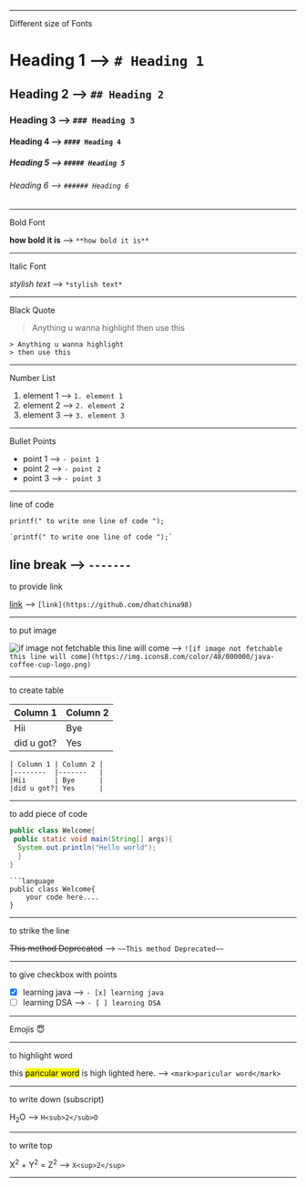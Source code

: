---------------------------------------------------

Different size of Fonts

# Heading 1  -->  `# Heading 1`
## Heading 2  -->  `## Heading 2`
### Heading 3  -->  `### Heading 3`
#### Heading 4  -->  `#### Heading 4`
##### Heading 5  -->  `##### Heading 5`
###### Heading 6  -->  `###### Heading 6`

---------------------------------------------------

Bold Font

**how bold it is**  --> `**how bold it is**`

---------------------------------------------------

Italic Font

*stylish text*  --> `*stylish text*`

---------------------------------------------------

Black Quote

> Anything u wanna highlight
> then use this

```
> Anything u wanna highlight
> then use this
```

---------------------------------------------------

Number List

1. element 1    --> `1. element 1`
2. element 2    --> `2. element 2`
3. element 3    --> `3. element 3`

---------------------------------------------------

Bullet Points

- point 1   --> `- point 1`
- point 2   --> `- point 2`
- point 3   --> `- point 3`

---------------------------------------------------

line of code

`printf(" to write one line of code ");`  

```
`printf(" to write one line of code ");`
```


line break  --> `-------`
------------------

to provide link

[link](https://github.com/dhatchina98)   --> `[link](https://github.com/dhatchina98)`

---------------------------------------------------

to put image

![if image not fetchable this line will come](https://img.icons8.com/color/48/000000/java-coffee-cup-logo.png)  -->  `![if image not fetchable this line will come](https://img.icons8.com/color/48/000000/java-coffee-cup-logo.png)`

---------------------------------------------------

to create table

| Column 1 | Column 2 |   
|--------  |-------   |  
|Hii       | Bye      |    
|did u got?| Yes      |    

```
| Column 1 | Column 2 |   
|--------  |-------   |  
|Hii       | Bye      |    
|did u got?| Yes      |
```

---------------------------------------------------

to add piece of code

```java                                       
public class Welcome{
 public static void main(String[] args){
  System.out.println("Hello world");
  }
}
```

```
```language                                       
public class Welcome{
    your code here....
}
```



---------------------------------------------------

to strike the line

~~This method Deprecated~~  --> `~~This method Deprecated~~`

---------------------------------------------------

 to give checkbox with points
 
- [x] learning java   --> `- [x] learning java`
- [ ] learning DSA    --> `- [ ] learning DSA`

---------------------------------------------------

Emojis 😇  

---------------------------------------------------

to highlight word

this <mark>paricular word</mark> is high lighted here.  --> `<mark>paricular word</mark>`
<!-- try this also ==particular word== -->

---------------------------------------------------

to write down (subscript)
 
H<sub>2</sub>O    --> `H<sub>2</sub>O`
<!-- try this also H~2~0 -->

---------------------------------------------------

to write top

X<sup>2</sup> + Y<sup>2</sup> = Z<sup>2</sup>   --> `X<sup>2</sup>`
<!-- try this also X^2^ + Y^2^ -->

---------------------------------------------------

